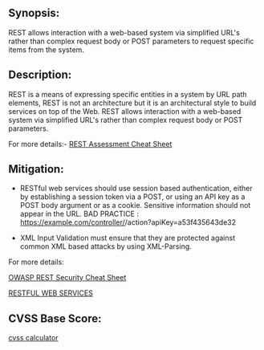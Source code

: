 
<!---
REst
-->
Synopsis:
----------------
REST allows interaction with a web-based system via simplified URL's rather than complex request body or POST parameters to request specific items from the system.

Description:
------------------ 
REST is a means of expressing specific entities in a system by URL path elements, REST is not an architecture but it is an architectural style to build services on top of the Web. REST allows interaction with a web-based system via simplified URL's rather than complex request body or POST parameters.

For more details:- [REST Assessment Cheat Sheet](https://www.owasp.org/index.php/REST_Assessment_Cheat_Sheet)  


Mitigation:
----------------
- RESTful web services should use session based authentication, either by establishing a session token via a POST, or using an API key as a POST body argument or as a cookie. Sensitive information should not appear in the URL. 
BAD PRACTICE : https://example.com/controller/<id>/action?apiKey=a53f435643de32

- XML Input Validation must ensure that they are protected against common XML based attacks by using XML-Parsing.


For more details: 

[OWASP REST Security Cheat Sheet](https://www.owasp.org/index.php/REST_Security_Cheat_Sheet) 

[RESTFUL WEB SERVICES](http://www.xiom.com/2011/11/20/restful_webservices_testing)

CVSS Base Score:
----------------------------

[cvss calculator](http://nvd.nist.gov/cvss.cfm?calculator&version=2)

